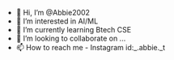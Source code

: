 - 👋 Hi, I’m @Abbie2002
- 👀 I’m interested in AI/ML
- 🌱 I’m currently learning Btech CSE
- 💞️ I’m looking to collaborate on ...
- 📫 How to reach me - Instagram id:_.abbie._t


<!---
Abbie2002/Abbie2002 is a ✨ special ✨ repository because its `README.md` (this file) appears on your GitHub profile.
You can click the Preview link to take a look at your changes.
--->
